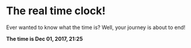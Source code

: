 # The real time clock!

Ever wanted to know what the time is? Well, your journey is about to end!

**The time is Dec 01, 2017, 21:25**